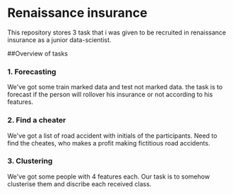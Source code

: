 # Renaissance insurance

This repository stores 3 task that i was given to be recruited in renaissance insurance as a junior data-scientist.

##Overview of tasks

### 1. Forecasting

We've got some train marked data and test not marked data. the task is to forecast if the person will rollover his insurance or not according to his features.

### 2. Find a cheater 

We've got a list of road accident with initials of the participants. Need to find the cheates, who makes a profit making fictitious road accidents.

### 3. Clustering

We've got some people with 4 features each. Our task is to somehow clusterise them and discribe each received class.
